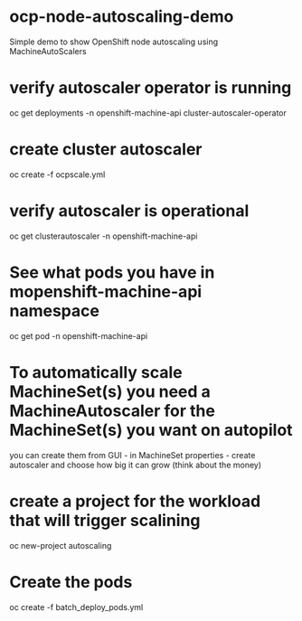 # ocp-node-autoscaling-demo

Simple demo to show OpenShift node autoscaling using MachineAutoScalers 

# verify autoscaler operator is running
oc get deployments -n openshift-machine-api cluster-autoscaler-operator

# create cluster autoscaler 
oc create -f ocpscale.yml

# verify autoscaler is operational
oc get clusterautoscaler -n openshift-machine-api

# See what pods you have in mopenshift-machine-api namespace 
oc get pod -n openshift-machine-api

# To automatically scale MachineSet(s) you need a MachineAutoscaler for the MachineSet(s) you want on autopilot   
you can create them from GUI - in MachineSet properties - create autoscaler and choose how big it can grow (think about the money) 

# create a project for the workload that will trigger scalining
oc new-project autoscaling

# Create the pods 
oc create -f batch_deploy_pods.yml 

